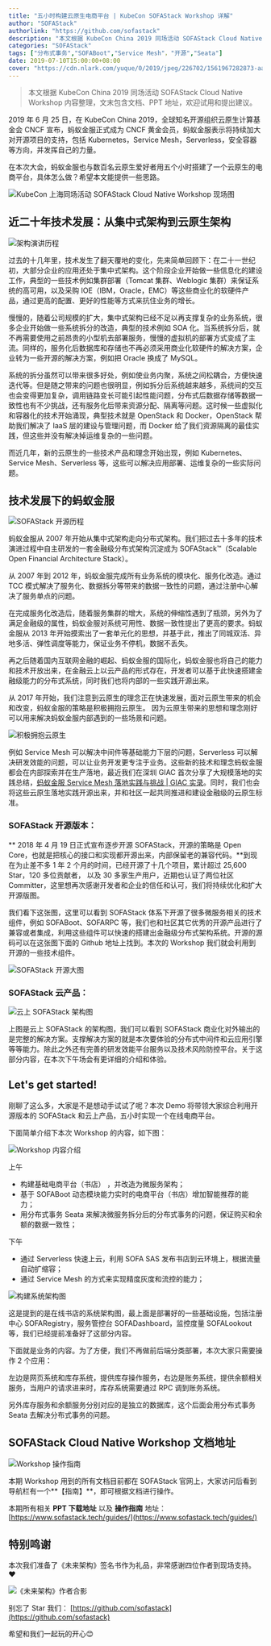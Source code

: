 ```yaml
---
title: "五小时构建云原生电商平台 | KubeCon SOFAStack Workshop 详解"
author: "SOFAStack"
authorlink: "https://github.com/sofastack"
description: "本文根据 KubeCon China 2019 同场活动 SOFAStack Cloud Native Workshop 内容整理，文末包含文档、PPT 地址，欢迎试用和提出建议。。"
categories: "SOFAStack"
tags: ["分布式事务","SOFABoot","Service Mesh"，"开源","Seata"]
date: 2019-07-10T15:00:00+08:00
cover: "https://cdn.nlark.com/yuque/0/2019/jpeg/226702/1561967282873-aa62cf23-4717-44a3-9d19-7a00972e2ffb.jpeg"
---
```

> 本文根据 KubeCon China 2019 同场活动 SOFAStack Cloud Native Workshop 内容整理，文末包含文档、PPT 地址，欢迎试用和提出建议。

2019 年 6 月 25 日，在 KubeCon China 2019，全球知名开源组织云原生计算基金会 CNCF 宣布，蚂蚁金服正式成为 CNCF 黄金会员，蚂蚁金服表示将持续加大对开源项目的支持，包括 Kubernetes，Service Mesh，Serverless，安全容器等方向，并发挥自己的力量。

在本次大会，蚂蚁金服也与数百名云原生爱好者用五个小时搭建了一个云原生的电商平台，具体怎么做？希望本文能提供一些思路。

![KubeCon 上海同场活动 SOFAStack Cloud Native Workshop 现场图](https://cdn.nlark.com/yuque/0/2019/jpeg/226702/1561517619143-37d5188a-b04e-4476-9781-d34e25f7c8e0.jpeg)

## 近二十年技术发展：从集中式架构到云原生架构

![架构演讲历程](https://cdn.nlark.com/yuque/0/2019/png/226702/1561517619097-84937362-05eb-4366-b9c3-0dcd06439f42.png)

过去的十几年里，技术发生了翻天覆地的变化，先来简单回顾下：在二十一世纪初，大部分企业的应用还处于集中式架构。这个阶段企业开始做一些信息化的建设工作，典型的一些技术例如集群部署（Tomcat 集群、Weblogic 集群）来保证系统的高可用，以及采购 IOE（IBM，Oracle，EMC）等这些商业化的软硬件产品，通过更高的配置、更好的性能等方式来抗住业务的增长。

慢慢的，随着公司规模的扩大，集中式架构已经不足以再支撑复杂的业务系统，很多企业开始做一些系统拆分的改造，典型的技术例如 SOA 化。当系统拆分后，就不再需要使用之前昂贵的小型机去部署服务，慢慢的虚拟机的部署方式变成了主流。同样的，服务化后数据库和存储也不再必须采用商业化软硬件的解决方案，企业转为一些开源的解决方案，例如把 Oracle 换成了 MySQL。

系统的拆分虽然可以带来很多好处，例如使业务内聚，系统之间松耦合，方便快速迭代等。但是随之带来的问题也很明显，例如拆分后系统越来越多，系统间的交互也会变得更加复杂，调用链路变长可能引起性能问题，分布式后数据存储等数据一致性也有不少挑战，还有服务化后带来资源分配、隔离等问题。这时候一些虚拟化和容器化的技术开始涌现，典型技术就是 OpenStack 和 Docker，OpenStack 帮助我们解决了 IaaS 层的建设与管理问题，而 Docker 给了我们资源隔离的最佳实践，但这些并没有解决掉运维复杂的一些问题。

而近几年，新的云原生的一些技术产品和理念开始出现，例如 Kubernetes、Service Mesh、Serverless 等，这些可以解决应用部署、运维复杂的一些实际问题。

## 技术发展下的蚂蚁金服

![SOFAStack 开源历程](https://cdn.nlark.com/yuque/0/2019/jpeg/226702/1561517619162-51542d2e-0682-4be9-bea1-2fa376b5b953.jpeg)

蚂蚁金服从 2007 年开始从集中式架构走向分布式架构。我们把过去十多年的技术演进过程中自主研发的一套金融级分布式架构沉淀成为 SOFAStack™（Scalable Open Financial Architecture Stack）。

从 2007 年到 2012 年，蚂蚁金服完成所有业务系统的模块化、服务化改造。通过 TCC 模式解决了服务化、数据拆分等带来的数据一致性的问题，通过注册中心解决了服务单点的问题。

在完成服务化改造后，随着服务集群的增大，系统的伸缩性遇到了瓶颈，另外为了满足金融级的属性，蚂蚁金服对系统可用性、数据一致性提出了更高的要求。蚂蚁金服从 2013 年开始摸索出了一套单元化的思想，并基于此，推出了同城双活、异地多活、弹性调度等能力，保证业务不停机，数据不丢失。

再之后随着国内互联网金融的崛起、蚂蚁金服的国际化，蚂蚁金服也将自己的能力和技术开放出来，在金融云上以云产品的形式存在，开发者可以基于此快速搭建金融级能力的分布式系统，同时我们也将内部的一些实践开源出来。

从 2017 年开始，我们注意到云原生的理念正在快速发展，面对云原生带来的机会和改变，蚂蚁金服的策略是积极拥抱云原生。 因为云原生带来的思想和理念刚好可以用来解决蚂蚁金服内部遇到的一些场景和问题。

![积极拥抱云原生](https://cdn.nlark.com/yuque/0/2019/png/226702/1561517619148-bab55ae8-11ed-443a-84a1-3e1ee9f9a87a.png)

例如 Service Mesh 可以解决中间件等基础能力下层的问题，Serverless 可以解决研发效能的问题，可以让业务开发更专注于业务。这些新的技术和理念蚂蚁金服都会在内部探索并在生产落地，最近我们在深圳 GIAC 首次分享了大规模落地的实践总结，[蚂蚁金服 Service Mesh 落地实践与挑战 | GIAC 实录](http://mp.weixin.qq.com/s?__biz=MzUzMzU5Mjc1Nw==&mid=2247485186&idx=1&sn=0765fa3e47aa9caae5c5068bd916f913&chksm=faa0e8d8cdd761cefb5d7192a66bbc86b30a09bcc3e806f84120a0f0dec1784824dc2f59e896&scene=21#wechat_redirect)。同时，我们也会将这些云原生落地实践开源出来，并和社区一起共同推进和建设金融级的云原生标准。

### SOFAStack 开源版本：

** 2018 年 4 月 19 日正式宣布逐步开源 SOFAStack，开源的策略是 Open Core，也就是把核心的接口和实现都开源出来，内部保留老的兼容代码。**到现在为止差不多 1 年 2 个月的时间，已经开源了十几个项目，累计超过 25,600  Star，120 多位贡献者， 以及 30 多家生产用户，近期也认证了两位社区 Committer，这里想再次感谢开发者和企业的信任和认可，我们将持续优化和扩大开源版图。

我们看下这张图，这里可以看到 SOFAStack 体系下开源了很多微服务相关的技术组件，例如 SOFABoot、SOFARPC 等，我们也和社区其它优秀的开源产品进行了兼容或者集成，利用这些组件可以快速的搭建出金融级分布式架构系统。开源的源码可以在这张图下面的 Github 地址上找到。本次的 Workshop 我们就会利用到开源的一些技术组件。

![SOFAStack 开源大图](https://cdn.nlark.com/yuque/0/2019/png/226702/1561517619145-99a50327-ab82-41c0-9a91-74354c5d3c17.png)

### SOFAStack 云产品：

![云上 SOFAStack 架构图](https://cdn.nlark.com/yuque/0/2019/png/226702/1561517619115-fe4164c8-f24a-4fdc-a091-9dcb898b8b3c.png)

上图是云上 SOFAStack 的架构图，我们可以看到 SOFAStack 商业化对外输出的是完整的解决方案。支撑解决方案的就是本次要体验的分布式中间件和云应用引擎等等能力。除此之外还有完善的研发效能平台服务以及技术风险防控平台。关于这部分内容，在本次下午场会有更详细的介绍和体验。

## Let's get started!

刚聊了这么多，大家是不是想动手试试了呢？本次 Demo 将带领大家综合利用开源版本的 SOFAStack 和云上产品，五小时实现一个在线电商平台。

下面简单介绍下本次 Workshop 的内容，如下图：

![Workshop 内容介绍](https://cdn.nlark.com/yuque/0/2019/jpeg/226702/1561517619158-316da065-7cd9-4dfc-91ec-560f51d9b464.jpeg)

上午

- 构建基础电商平台（书店） ，并改造为微服务架构；
- 基于 SOFABoot 动态模块能力实时的电商平台（书店）增加智能推荐的能力；
- 用分布式事务 Seata 来解决微服务拆分后的分布式事务的问题，保证购买和余额的数据一致性；

下午

- 通过 Serverless 快速上云，利用 SOFA SAS 发布书店到云环境上，根据流量自动扩缩容；
- 通过 Service Mesh 的方式来实现精度灰度和流控的能力；

![构建系统架构图](https://cdn.nlark.com/yuque/0/2019/png/226702/1561517619139-c3c4ac34-3842-4cae-8ee5-394ced684507.png)

这是提到的是在线书店的系统架构图，最上面是部署好的一些基础设施，包括注册中心 SOFARegistry，服务管控台 SOFADashboard，监控度量 SOFALookout 等，我们已经提前准备好了这部分内容。

下面就是业务的内容。为了方便，我们不再做前后端分类部署，本次大家只需要操作 2 个应用：

左边是网页系统和库存系统，提供库存操作服务，右边是账务系统，提供余额相关服务，当用户的请求进来时，库存系统需要通过 RPC 调到账务系统。

另外库存服务和余额服务分别对应的是独立的数据库，这个后面会用分布式事务 Seata 去解决分布式事务的问题。

## SOFAStack Cloud Native Workshop 文档地址

![Workshop 操作指南](https://cdn.nlark.com/yuque/0/2019/jpeg/226702/1561517619154-c73a8669-5086-4ba4-b9a5-8c1105fc95fe.jpeg)

本期 Workshop 用到的所有文档目前都在 SOFAStack 官网上，大家访问后看到导航栏有一个**【指南】**，即可根据文档进行操作。

本期所有相关 **PPT 下载地址** 以及 **操作指南** 地址： [https://www.sofastack.tech/guides/](https://www.sofastack.tech/guides/)

## 特别鸣谢

本次我们准备了《未来架构》签名书作为礼品，非常感谢四位作者到现场支持。❤️

![《未来架构》作者合影](https://cdn.nlark.com/yuque/0/2019/jpeg/226702/1561541098724-c0505c61-204f-462e-8095-b1bc3f57cdc2.jpeg)

别忘了 Star 我们：
[https://github.com/sofastack](https://github.com/sofastack)

希望和我们一起玩的开心😊

